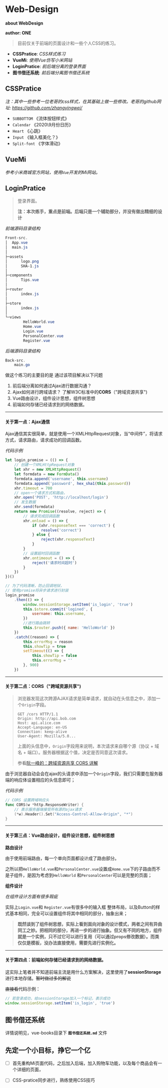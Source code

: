 # Web-Design

**about WebDesign**     

**author: ONE**

> 目前仅关于前端的页面设计和一些个人CSS的练习。

- **CSSPratice**: *CSS样式练习*
- **VueMi**: *使用Vue仿写小米网站*
- **LoginPratice**: *前后端分离的登录界面*
- **图书借还系统**: *前后端分离图书借还系统*

## CSSPratice

*注：其中一些参考一位老哥的css样式，在其基础上做一些修改。老哥的github网址: https://github.com/zhangyingwei/*

- `SUBBOTTOM`  《流体按钮样式》
- `Calendar` 《2020\9月份日历》
- `Heart`  《心跳》
- `Input` 《输入框美化？》
- `Split-font`  《字体滑动》

## VueMi

*参考小米商城官方网站，使用`Vue`开发的Mi网站。*



## LoginPratice

> 登录界面。
>
> **注：本次练手，重点是前端。后端只是一个辅助部分，并没有做出精细的设计**

*前端源码目录结构*

```powershell
Front-src.
│  App.vue
│  main.js
│
├─assets
│      logo.png
│      SHA-1.js
│
├─components
│      Tips.vue
│
├─router
│      index.js
│
├─store
│      index.js
│
└─views
        HelloWorld.vue
        Home.vue
        Login.vue
        PersonalCenter.vue
        Register.vue
```

*后端源码目录结构*

```powershell
Back-src.
	main.go
```



做这个练习的主要目的是 通过该项目解决以下问题

1. 前后端分离如何通过Ajax进行数据沟通？
2. Ajax如何进行跨域请求？ 了解W3C标准中的**CORS**（"跨域资源共享")
3. Vue路由设计，组件设计思想，组件树思想
4. 前端如何存储已经请求到的网络数据。

****

#### 关于第一点：Ajax通信

Ajax通信其实很简单，就是使用一个XMLHttpRequest对象，当“中间件”，将请求方式，请求路由，请求成功的回调函数。

*代码示例*

```js
let login_promise = (() => {
    // 创建一个XMLHttpRequest对象
    let xhr = new XMLHttpRequest()
    let formdata = new FormData()
    formdata.append('username', this.username)
    formdata.append('password', hex_sha1(this.password))
    xhr.timeout = 700
    // open一个请求方式和路由，
    xhr.open('POST', 'http://localhost/login')
    // 发生数据
    xhr.send(formdata)
    return new Promise((resolve, reject) => {
        // 请求完成回调函数
        xhr.onload = () => {
            if (xhr.responseText === 'correct') {
                resolve('correct')
            } else {
                reject(xhr.responseText)
            }
        }
        // 设置超时回调函数
        xhr.ontimeout = () => {
            reject('请求时间超时')
        }
    })
})()

// 为了代码清晰，防止回调地狱，
// 使用promise将异步请求进行封装
login_promise
    .then(() => {
        window.sessionStorage.setItem('is_login', 'true')
        this.$store.commit('logined', {
            username: this.username,
        })
        //进行路由跳转
        this.$router.push({ name: 'HelloWorld' })
    })
    .catch((reason) => {
        this.errorMsg = reason
        this.showTip = true
        setTimeout(() => {
            this.showTip = false
            this.errorMsg = ''
        }, 900)
    })
```

****

#### 关于第二点：CORS（"跨域资源共享")

> 浏览器发现这次跨源AJAX请求是简单请求，就自动在头信息之中，添加一个`Origin`字段。
>
> ```http
> GET /cors HTTP/1.1
> Origin: http://api.bob.com
> Host: api.alice.com
> Accept-Language: en-US
> Connection: keep-alive
> User-Agent: Mozilla/5.0...
> ```
>
> 上面的头信息中，`Origin`字段用来说明，本次请求来自哪个源（协议 + 域名 + 端口）。服务器根据这个值，决定是否同意这次请求。 
>
> 参看[阮一峰的：跨域资源共享 CORS 详解](http://www.ruanyifeng.com/blog/2016/04/cors.html)

由于浏览器自动会会在ajax的头请求中添加一个`Origin`字段，我们只需要在服务器端的响应体设置相应的头信息即可；

*代码示例*

```go
// CORS 设置跨域响应头
func CORS(w *http.ResponseWriter) {
    // 表示服务器端接受所有源的ajax请求
	(*w).Header().Set("Access-Control-Allow-Origin", "*")
}
```

****

#### 关于第三点：Vue路由设计，组件设计思想，组件树思想

**路由设计**

由于使用前端路由，每一个单向页面都设计成了路由部分。

之所以把`HelloWorld.vue`和`PersonalCenter.vue`设置成`Home.vue`下的子路由而不是子组件，是因为考虑到`HelloWorld` 和`PersonalCenter`可以是完整的页面；

**组件设计**

*在组件设计方面有很多瑕疵*

实际上`Login.vue`和 `Register.vue`有很多中的输入框 整体布局，以及Button的样式基本相同，完全可以设置组件将其中相同的部分，抽象出来；

> **既然谈到了组件树思想，实际上看到面向对象的设计模式，两者之间有异曲同工之妙。把相同的部分，再进一步的进行抽象。但又有不同的地方，组件就是一个实例，只不过它可以进行复用（可以通过props修改数据）。而类仅仅是模板，没办法直接使用，需要先进行实例化。**

****

#### 关于第四点：前端如何存储已经请求到的网络数据。

这实际上笔者并不知道前端主流是用什么方案解决，这里使用了**sessionStorage**进行本地存储。~~暂时做过多的解说~~

~~直接看~~代码示例：

```js
// 若登录成功，给sessionStorage加入一个标记，表示成功
window.sessionStorage.setItem('is_login', 'true')
```

## 图书借还系统

详情说明见，vue-books目录下 **`图书借还系统.md`** 文件



## 先定一个小目标，挣它一个亿

- [ ] 首先重构Mi页面代码，之后加入后端，加入购物车功能，以及每个商品会有一个详细的页面，
- [ ] CSS-pratice同步进行，熟练使用CSS技巧




